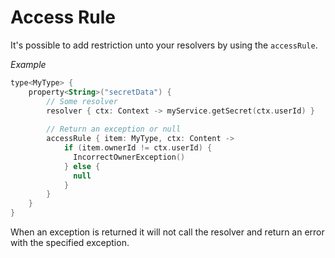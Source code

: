 # Access Rule

It's possible to add restriction unto your resolvers by using the `accessRule`.

*Example*

```kotlin
type<MyType> {
    property<String>("secretData") {
        // Some resolver
        resolver { ctx: Context -> myService.getSecret(ctx.userId) }
        
        // Return an exception or null
        accessRule { item: MyType, ctx: Content ->
            if (item.ownerId != ctx.userId) {
              IncorrectOwnerException()
            } else {
              null
            }
        }
    }
}
```

When an exception is returned it will not call the resolver and return an error with the specified exception.
